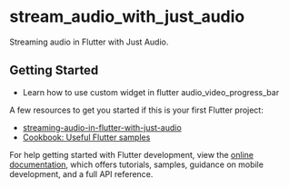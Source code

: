 # stream_audio_with_just_audio

Streaming audio in Flutter with Just Audio.

## Getting Started

- Learn how to use custom widget in flutter audio_video_progress_bar


A few resources to get you started if this is your first Flutter project:

- [streaming-audio-in-flutter-with-just-audio](https://suragch.medium.com/steaming-audio-in-flutter-with-just-audio-7435fcf672bf)
- [Cookbook: Useful Flutter samples](https://docs.flutter.dev/cookbook)

For help getting started with Flutter development, view the
[online documentation](https://docs.flutter.dev/), which offers tutorials,
samples, guidance on mobile development, and a full API reference.

